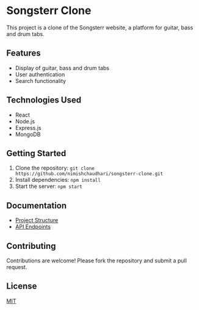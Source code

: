 # Songsterr Clone

This project is a clone of the Songsterr website, a platform for guitar, bass and drum tabs.

## Features

*   Display of guitar, bass and drum tabs
*   User authentication
*   Search functionality

## Technologies Used

*   React
*   Node.js
*   Express.js
*   MongoDB

## Getting Started

1.  Clone the repository: `git clone https://github.com/nimishchaudhari/songsterr-clone.git`
2.  Install dependencies: `npm install`
3.  Start the server: `npm start`

## Documentation

*   [Project Structure](docs/project_structure.md)
*   [API Endpoints](docs/api_endpoints.md)

## Contributing

Contributions are welcome! Please fork the repository and submit a pull request.

## License

[MIT](https://opensource.org/licenses/MIT)
